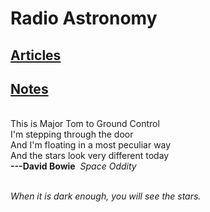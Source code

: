 
<!DOCTYPE html>
<html lang="en">
<head>
  <meta charset="UTF-8">
  <meta name="viewport" content="width=device-width, initial-scale=1.0">
  <title>Radio Astronomy</title>
</head>

<body>
  <h1>
  Radio Astronomy
  </h1>


  <h2><a href="Web/articles.html">Articles</a></h2>
  <h2><a href="Web/notes.html">Notes</a></h2>

  <div>
    <p>
      <br />This is Major Tom to Ground Control
      <br />I'm stepping through the door
      <br />And I'm floating in a most peculiar way
      <br />And the stars look very different today
      <br /><strong>---David Bowie</strong>
      <em>&nbspSpace Oddity</em>
    </p>
    <br />
    <i>When it is dark enough, you will see the stars.</i>
  </div>
  
</body>
</html>
